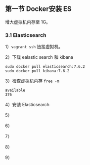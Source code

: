 ## 第一节 Docker安装 ES

增大虚拟机内存至 1G。

### 3.1 Elasticsearch


1）`vagrant ssh` 链接虚拟机。


2）下载 ealastic search 和 kibana

```shell
sudo docker pull elasticsearch:7.6.2
sudo docker pull kibana:7.6.2
```

3）检查虚拟机内存 `free -m`

```shell
available
376
```

4）安装 Elasticsearch






5）


6）


7）


8）


9）